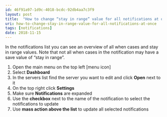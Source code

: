 ```yaml
---
id: 46f91a97-1d9c-4018-bcdc-92db4aa7c3f9
layout: post
title:  "How to change “stay in range” value for all notifications at once?"
uri: how-to-change-stay-in-range-value-for-all-notifications-at-once
tags: [notifications]
date: 2018-11-15
---
```


In the <wiki>notifications</wiki> list you can see an overview of all when cases and stay in range values. Note that not all when cases in the <wiki>notification</wiki> may have a save value of “stay in range”.

<!-- more -->

1.  Open the main menu on the top left \[menu icon\]
2.  Select **Dashboard**
3.  In the servers list find the server you want to edit and click **Open** next to it
4.  On the top right click **Settings**
5.  Make sure **Notifications** are expanded
6.  Use the **checkbox** next to the name of the notification to select the <wiki>notifications</wiki> to update
7.  Use **mass action above the list** to update all selected <wiki>notifications</wiki>